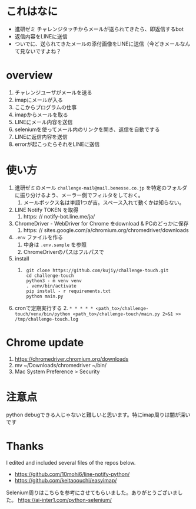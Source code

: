 # これはなに
- 進研ゼミ チャレンジタッチからメールが送られてきたら、即返信するbot
- 返信内容をLINEに送信
- ついでに、送られてきたメールの添付画像をLINEに送信（今どきメールなんて見ないですよね？

# overview
1. チャレンジユーザがメールを送る
1. imapにメールが入る
1. ここからプログラムの仕事
1. imapからメールを取る
1. LINEにメール内容を送信
1. seleniumを使ってメール内のリンクを開き、返信を自動でする
1. LINEに返信内容を送信
1. errorが起こったらそれをLINEに送信

# 使い方
1. 進研ゼミのメール `challenge-mail@mail.benesse.co.jp` を特定のフォルダに振り分けるよう、メーラー側でフィルタをしておく。
    1. メールボックス名は単語1つが吉。スペース入れて動くかは知らない。
1. LINE Notify TOKEN を取得
    1. https: // notify-bot.line.me/ja/
1. ChromeDriver - WebDriver for Chrome をdownload & PCのどっかに保存
    1. https: // sites.google.com/a/chromium.org/chromedriver/downloads
1. `.env` ファイルを作る
    1. 中身は `.env.sample` を参照
    1. ChromeDriverのパスはフルパスで
1. install
    1. ```
        git clone https://github.com/kujiy/challenge-touch.git
        cd challenge-touch
        python3 - m venv venv
        . venv/bin/activate
        pip install - r requirements.txt
        python main.py
        ```
1. cronで定期実行する
    2. ```
       * * * * * <path_to>/challenge-touch/venv/bin/python <path_to>/challenge-touch/main.py 2>&1 >> /tmp/challenge-touch.log
       ```

# Chrome update
1. https://chromedriver.chromium.org/downloads
2. mv ~/Downloads/chromedriver ~/bin/
3. Mac System Preference > Security 

# 注意点
python debugできる人じゃないと難しいと思います。特にimap周りは闇が深いです

# Thanks
I edited and included several files of the repos below.

- https://github.com/10mohi6/line-notify-python/
- https://github.com/keitaoouchi/easyimap/

Selenium周りはこちらを参考にさせてもらいました。ありがとうございました。
https://ai-inter1.com/python-selenium/
